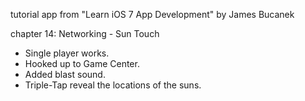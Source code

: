 tutorial app from "Learn iOS 7 App Development" by James Bucanek

chapter 14: Networking - Sun Touch

* Single player works. 
* Hooked up to Game Center. 
* Added blast sound. 
* Triple-Tap reveal the locations of the suns.

